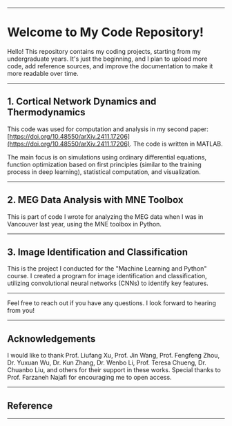 
---

# Welcome to My Code Repository!

Hello! This repository contains my coding projects, starting from my undergraduate years. It's just the beginning, and I plan to upload more code, add reference sources, and improve the documentation to make it more readable over time.

---

## 1. Cortical Network Dynamics and Thermodynamics

This code was used for computation and analysis in my second paper: [https://doi.org/10.48550/arXiv.2411.17206](https://doi.org/10.48550/arXiv.2411.17206). The code is written in MATLAB.

The main focus is on simulations using ordinary differential equations, function optimization based on first principles (similar to the training process in deep learning), statistical computation, and visualization.

---

## 2. MEG Data Analysis with MNE Toolbox

This is part of code I wrote for analyzing the MEG data when I was in Vancouver last year, using the MNE toolbox in Python. 

---

## 3. Image Identification and Classification

This is the project I conducted for the "Machine Learning and Python" course. I created a program for image identification and classification, utilizing convolutional neural networks (CNNs) to identify key features.

---

Feel free to reach out if you have any questions. I look forward to hearing from you!

---

## Acknowledgements

I would like to thank Prof. Liufang Xu, Prof. Jin Wang, Prof. Fengfeng Zhou, Dr. Yuxuan Wu, Dr. Kun Zhang, Dr. Wenbo Li, Prof. Teresa Chueng, Dr. Chuanbo Liu, and others for their support in these works. Special thanks to Prof. Farzaneh Najafi for encouraging me to open access.

---

## Reference

---
